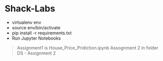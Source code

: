 # Shack-Labs

  - virtualenv env
  - source env/bin/activate
  - pip install -r requirements.txt
  - Run Jupyter Notebooks

> Assignment1 is House_Price_Pridiction.ipynb 
> Assognment 2 in folder DS - Assignment 2 
